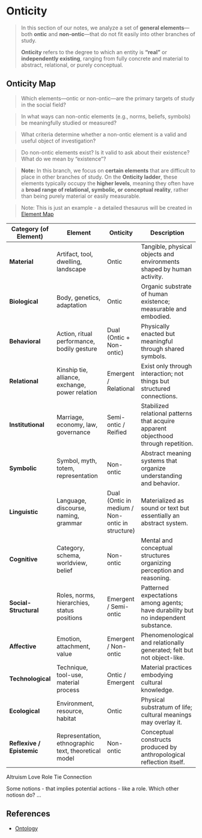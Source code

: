 # Onticity

> In this section of our notes, we analyze a set of **general elements**—both **ontic** and **non-ontic**—that do not fit easily into other branches of study.
>
> **Onticity** refers to the degree to which an entity is **“real”** or **independently existing**, ranging from fully concrete and material to abstract, relational, or purely conceptual.

## Onticity Map

> Which elements—ontic or non-ontic—are the primary targets of study in the social field?

> In what ways can non-ontic elements (e.g., norms, beliefs, symbols) be meaningfully studied or measured?

> What criteria determine whether a non-ontic element is a valid and useful object of investigation?

> Do non-ontic elements exist?  Is it valid to ask about their existence? What do we mean by
“existence”?

> **Note:** In this branch, we focus on **certain elements** that are difficult to place in other branches of study. On the **Onticity ladder**, these elements typically occupy the **higher levels**, meaning they often have a **broad range of relational, symbolic, or conceptual reality**, rather than being purely material or easily measurable.

> Note: This is just an example - a detailed thesaurus will be created in [Element Map](./Map/README.md)

| **Category (of Element)** | **Element**                                          | **Onticity**                                    | **Description**                                                                     |
| ------------------------- | ---------------------------------------------------- | ----------------------------------------------- | ----------------------------------------------------------------------------------- |
| **Material**              | Artifact, tool, dwelling, landscape                  | Ontic                                           | Tangible, physical objects and environments shaped by human activity.               |
| **Biological**            | Body, genetics, adaptation                           | Ontic                                           | Organic substrate of human existence; measurable and embodied.                      |
| **Behavioral**            | Action, ritual performance, bodily gesture           | Dual (Ontic + Non-ontic)                        | Physically enacted but meaningful through shared symbols.                           |
| **Relational**            | Kinship tie, alliance, exchange, power relation      | Emergent / Relational                           | Exist only through interaction; not things but structured connections.              |
| **Institutional**         | Marriage, economy, law, governance                   | Semi-ontic / Reified                            | Stabilized relational patterns that acquire apparent objecthood through repetition. |
| **Symbolic**              | Symbol, myth, totem, representation                  | Non-ontic                                       | Abstract meaning systems that organize understanding and behavior.                  |
| **Linguistic**            | Language, discourse, naming, grammar                 | Dual (Ontic in medium / Non-ontic in structure) | Materialized as sound or text but essentially an abstract system.                   |
| **Cognitive**             | Category, schema, worldview, belief                  | Non-ontic                                       | Mental and conceptual structures organizing perception and reasoning.               |
| **Social-Structural**     | Roles, norms, hierarchies, status positions          | Emergent / Semi-ontic                           | Patterned expectations among agents; have durability but no independent substance.  |
| **Affective**             | Emotion, attachment, value                           | Emergent / Non-ontic                            | Phenomenological and relationally generated; felt but not object-like.              |
| **Technological**         | Technique, tool-use, material process                | Ontic / Emergent                                | Material practices embodying cultural knowledge.                                    |
| **Ecological**            | Environment, resource, habitat                       | Ontic                                           | Physical substratum of life; cultural meanings may overlay it.                      |
| **Reflexive / Epistemic** | Representation, ethnographic text, theoretical model | Non-ontic                                       | Conceptual constructs produced by anthropological reflection itself.                |

Altruism
Love
Role
Tie
Connection

Some notions  -  that implies potential actions - like a role. Which other notiosn do? ...

## References

- [Ontology](https://righteous-guardian-68f.notion.site/Ontology-138eea37a34f43ed87c16d1818629723?source=copy_link)
